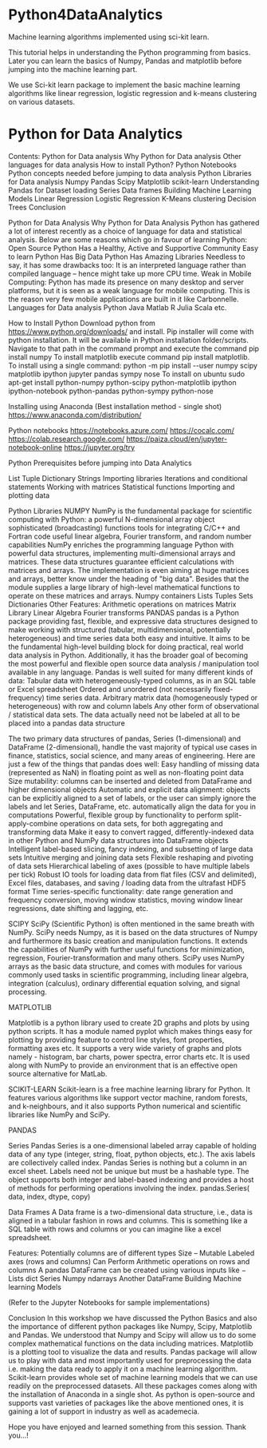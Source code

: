 # Python4DataAnalytics
Machine learning algorithms implemented using sci-kit learn.

This tutorial helps in understanding the Python programming from basics. 
Later you can learn the basics of Numpy, Pandas and matplotlib before jumping into the machine learning part.

We use Sci-kit learn package to implement the basic machine learning algorithms like linear regression, logistic regression and k-means clustering on various
datasets.


# Python for Data Analytics


Contents:
Python for Data analysis
Why Python for Data analysis
Other languages for data analysis
How to install Python?
Python Notebooks
Python concepts needed before jumping to data analysis
Python Libraries for Data analysis
Numpy
Pandas
Scipy
Matplotlib
scikit-learn
Understanding Pandas for Dataset loading
Series
Data frames
Building Machine Learning Models
Linear Regression
Logistic Regression
K-Means clustering
Decision Trees
Conclusion



Python for Data Analysis
Why Python for Data Analysis
Python has gathered a lot of interest recently as a choice of language for data and statistical analysis. Below are some reasons which go in favour of learning Python:
Open Source 
Python Has a Healthy, Active and Supportive Community
Easy to learn
Python Has Big Data
Python Has Amazing Libraries
Needless to say, it has some drawbacks too:
It is an interpreted language rather than compiled language – hence might take up more CPU time.
Weak in Mobile Computing: Python has made its presence on many desktop and server platforms, but it is seen as a weak language for mobile computing. This is the reason very few mobile applications are built in it like Carbonnelle.
Languages for Data analysis
Python
Java
Matlab
R
Julia
Scala etc.

How to Install Python
Download python from https://www.python.org/downloads/ and install.
Pip installer will come with python installation. It will be available in Python installation folder/scripts.
Navigate to that path in the command prompt and execute the command pip install numpy
To install matplotlib execute command pip install matplotlib.
To install using a single command: python -m pip install --user numpy scipy matplotlib ipython jupyter pandas sympy nose
To install on ubuntu sudo apt-get install python-numpy python-scipy python-matplotlib ipython ipython-notebook python-pandas python-sympy python-nose

Installing using Anaconda (Best installation method - single shot)
https://www.anaconda.com/distribution/


Python notebooks
https://notebooks.azure.com/
https://cocalc.com/
https://colab.research.google.com/
https://paiza.cloud/en/jupyter-notebook-online
https://jupyter.org/try

Python Prerequisites before jumping into Data Analytics

List
Tuple
Dictionary
Strings
Importing libraries
Iterations and conditional statements
Working with matrices
Statistical functions
Importing and plotting data

Python Libraries
NUMPY
NumPy is the fundamental package for scientific computing with Python:
a powerful N-dimensional array object
sophisticated (broadcasting) functions
tools for integrating C/C++ and Fortran code
useful linear algebra, Fourier transform, and random number capabilities
NumPy enriches the programming language Python with powerful data structures, implementing multi-dimensional arrays and matrices. These data structures guarantee efficient calculations with matrices and arrays. The implementation is even aiming at huge matrices and arrays, better know under the heading of "big data". Besides that the module supplies a large library of high-level mathematical functions to operate on these matrices and arrays.
Numpy containers
Lists
Tuples
Sets
Dictionaries
Other Features:
Arithmetic operations on matrices
Matrix Library
Linear Algebra
Fourier transforms
PANDAS
pandas is a Python package providing fast, flexible, and expressive data structures designed to make working with structured (tabular, multidimensional, potentially heterogeneous) and time series data both easy and intuitive. It aims to be the fundamental high-level building block for doing practical, real world data analysis in Python. Additionally, it has the broader goal of becoming the most powerful and flexible open source data analysis / manipulation tool available in any language.
Pandas is well suited for many different kinds of data:
Tabular data with heterogeneously-typed columns, as in an SQL table or Excel spreadsheet
Ordered and unordered (not necessarily fixed-frequency) time series data.
Arbitrary matrix data (homogeneously typed or heterogeneous) with row and column labels
Any other form of observational / statistical data sets. The data actually need not be labeled at all to be placed into a pandas data structure

The two primary data structures of pandas, Series (1-dimensional) and DataFrame (2-dimensional), handle the vast majority of typical use cases in finance, statistics, social science, and many areas of engineering. 
Here are just a few of the things that pandas does well:
Easy handling of missing data (represented as NaN) in floating point as well as non-floating point data
Size mutability: columns can be inserted and deleted from DataFrame and higher dimensional objects
Automatic and explicit data alignment: objects can be explicitly aligned to a set of labels, or the user can simply ignore the labels and let Series, DataFrame, etc. automatically align the data for you in computations
Powerful, flexible group by functionality to perform split-apply-combine operations on data sets, for both aggregating and transforming data
Make it easy to convert ragged, differently-indexed data in other Python and NumPy data structures into DataFrame objects
Intelligent label-based slicing, fancy indexing, and subsetting of large data sets
Intuitive merging and joining data sets
Flexible reshaping and pivoting of data sets
Hierarchical labeling of axes (possible to have multiple labels per tick)
Robust IO tools for loading data from flat files (CSV and delimited), Excel files, databases, and saving / loading data from the ultrafast HDF5 format
Time series-specific functionality: date range generation and frequency conversion, moving window statistics, moving window linear regressions, date shifting and lagging, etc.




SCIPY
SciPy (Scientific Python) is often mentioned in the same breath with NumPy. SciPy needs Numpy, as it is based on the data structures of Numpy and furthermore its basic creation and manipulation functions. It extends the capabilities of NumPy with further useful functions for minimization, regression, Fourier-transformation and many others.
SciPy uses NumPy arrays as the basic data structure, and comes with modules for various commonly used tasks in scientific programming, including linear algebra, integration (calculus), ordinary differential equation solving, and signal processing.


MATPLOTLIB

Matplotlib is a python library used to create 2D graphs and plots by using python scripts. It has a module named pyplot which makes things easy for plotting by providing feature to control line styles, font properties, formatting axes etc. It supports a very wide variety of graphs and plots namely - histogram, bar charts, power spectra, error charts etc. It is used along with NumPy to provide an environment that is an effective open source alternative for MatLab.

SCIKIT-LEARN
Scikit-learn is a free machine learning library for Python. It features various algorithms like support vector machine, random forests, and k-neighbours, and it also supports Python numerical and scientific libraries like NumPy and SciPy.






PANDAS

Series 
Pandas Series is a one-dimensional labeled array capable of holding data of any type (integer, string, float, python objects, etc.). The axis labels are collectively called index. Pandas Series is nothing but a column in an excel sheet.
Labels need not be unique but must be a hashable type. The object supports both integer and label-based indexing and provides a host of methods for performing operations involving the index.
pandas.Series( data, index, dtype, copy)

Data Frames
A Data frame is a two-dimensional data structure, i.e., data is aligned in a tabular fashion in rows and columns.
This is something like a SQL table with rows and columns or you can imagine like a excel spreadsheet.


Features:
Potentially columns are of different types
Size – Mutable
Labeled axes (rows and columns)
Can Perform Arithmetic operations on rows and columns
A pandas DataFrame can be created using various inputs like −
Lists
dict
Series
Numpy ndarrays
Another DataFrame
Building Machine learning Models

(Refer to the Jupyter Notebooks for sample implementations)

Conclusion
In this workshop we have discussed the Python Basics and also the importance of different python packages like Numpy, Scipy, Matplotlib and Pandas. We understood that Numpy and Scipy will allow us to do some complex mathematical functions on the data including matrices. Matplotlib is a plotting tool to visualize the data and results. Pandas package will allow us to play with data and most importantly used for preprocessing the data i.e. making the data ready to apply it on a machine learning algorithm. Scikit-learn provides whole set of machine learning models that we can use readily on the preprocessed datasets. All these packages comes along with the installation of Anaconda in a single shot. As python is open-source and supports vast varieties of packages like the above mentioned ones, it is gaining a lot of support in industry as well as academecia. 


Hope you have enjoyed and learned something from this session. Thank you…!

